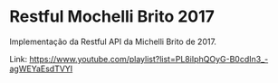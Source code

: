 # Restful Mochelli Brito 2017

Implementação da Restful API da Michelli Brito de 2017.

Link:
https://www.youtube.com/playlist?list=PL8iIphQOyG-B0cdIn3_-agWEYaEsdTVYI

